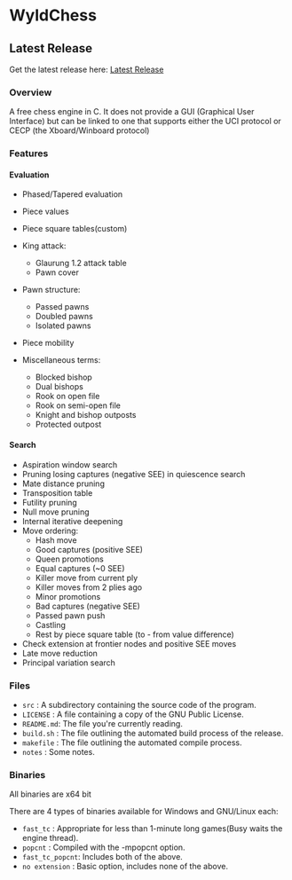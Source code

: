 # WyldChess

## Latest Release
Get the latest release here: [Latest Release](https://github.com/Mk-Chan/WyldChess/releases/latest)

### Overview
A free chess engine in C. It does not provide a GUI (Graphical User Interface)
but can be linked to one that supports either the UCI protocol or CECP (the Xboard/Winboard protocol)

### Features

#### Evaluation
* Phased/Tapered evaluation
* Piece values
* Piece square tables(custom)
* King attack:
	* Glaurung 1.2 attack table
	* Pawn cover

* Pawn structure:
	* Passed pawns
	* Doubled pawns
	* Isolated pawns

* Piece mobility
* Miscellaneous terms:
	* Blocked bishop
	* Dual bishops
	* Rook on open file
	* Rook on semi-open file
	* Knight and bishop outposts
	* Protected outpost

#### Search
* Aspiration window search
* Pruning losing captures (negative SEE) in quiescence search
* Mate distance pruning
* Transposition table
* Futility pruning
* Null move pruning
* Internal iterative deepening
* Move ordering:
    * Hash move
    * Good captures (positive SEE)
    * Queen promotions
    * Equal captures (~0 SEE)
    * Killer move from current ply
    * Killer moves from 2 plies ago
    * Minor promotions
    * Bad captures (negative SEE)
    * Passed pawn push
    * Castling
    * Rest by piece square table (to - from value difference)
* Check extension at frontier nodes and positive SEE moves
* Late move reduction
* Principal variation search

### Files
* `src`      : A subdirectory containing the source code of the program.
* `LICENSE`  : A file containing a copy of the GNU Public License.
* `README.md`: The file you're currently reading.
* `build.sh` : The file outlining the automated build process of the release.
* `makefile` : The file outlining the automated compile process.
* `notes`    : Some notes.

### Binaries
All binaries are x64 bit

There are 4 types of binaries available for Windows and GNU/Linux each:

* `fast_tc`       : Appropriate for less than 1-minute long games(Busy waits the engine thread).
* `popcnt`        : Compiled with the -mpopcnt option.
* `fast_tc_popcnt`: Includes both of the above.
* `no extension`  : Basic option, includes none of the above.

